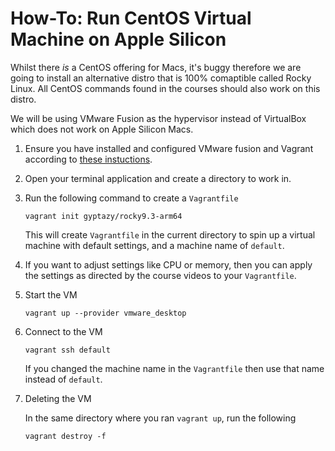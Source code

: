 # How-To: Run CentOS Virtual Machine on Apple Silicon

Whilst there *is* a CentOS offering for Macs, it's buggy therefore we are going to install an alternative distro that is 100% comaptible called Rocky Linux. All CentOS commands found in the courses should also work on this distro.

We will be using VMware Fusion as the hypervisor instead of VirtualBox which does not work on Apple Silicon Macs.

1. Ensure you have installed and configured VMware fusion and Vagrant according to [these instuctions](./vmware-fusion.md).
1. Open your terminal application and create a directory to work in.
1. Run the following command to create a `Vagrantfile`
    ```
    vagrant init gyptazy/rocky9.3-arm64
    ```

    This will create `Vagrantfile` in the current directory to spin up a virtual machine with default settings, and a machine name of `default`.
1. If you want to adjust settings like CPU or memory, then you can apply the settings as directed by the course videos to your `Vagrantfile`.
1. Start the VM
    ```
    vagrant up --provider vmware_desktop
    ```
1. Connect to the VM
    ```
    vagrant ssh default
    ```

    If you changed the machine name in the `Vagrantfile` then use that name instead of `default`.
1. Deleting the VM

    In the same directory where you ran `vagrant up`, run the following
    ```
    vagrant destroy -f
    ```
